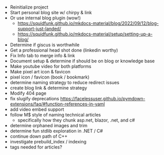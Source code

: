 # <TODO></TODO>
- Reinitialize project
- Start personal blog site w/ chirpy & link
- Or use internal blog plugin (wow!)
  - https://squidfunk.github.io/mkdocs-material/blog/2022/09/12/blog-support-just-landed/
  - https://squidfunk.github.io/mkdocs-material/setup/setting-up-a-blog/
- Determine if giscus is worthwhile
- Get a professional head shot done (linkedin worthy)
- Fix Info tab to merge info & link
- Document setup & determine if should be on blog or knowledge base
- Make youtube video for both platforms
- Make pixel art icon & favicon
- pixel icon / favicon (book / bookmark)
- determine naming strategy to reduce redirect issues
- create blog link & determine strategy
- Modify 404 page
- fix slugify deprecations
https://facelessuser.github.io/pymdown-extensions/faq/#function-references-in-yaml
- add video embed support
- follow M$ style of naming technical articles
  - specifically how they chunk asp.net, blazor, .net, and c#
- determine orphaned images and trim
- determine fun stdlib exploration in .NET / C#
- continue down path of C++
- investigate prebuild_index / indexing
- tags needed for articles?
